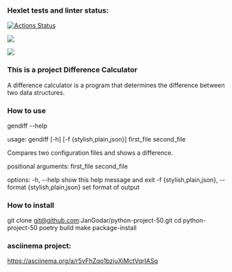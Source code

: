 ### Hexlet tests and linter status:
[![Actions Status](https://github.com/JanGodar/python-project-50/actions/workflows/hexlet-check.yml/badge.svg)](https://github.com/JanGodar/python-project-50/actions)

<a href="https://codeclimate.com/github/JanGodar/python-project-50/maintainability"><img src="https://api.codeclimate.com/v1/badges/245538c9e0f746272089/maintainability" /></a>

<a href="https://codeclimate.com/github/JanGodar/python-project-50/test_coverage"><img src="https://api.codeclimate.com/v1/badges/245538c9e0f746272089/test_coverage" /></a>


### **This is a project Difference Calculator**
A difference calculator is a program that determines the difference 
between two data structures.


### **How to use**
gendiff --help

usage: gendiff [-h] [-f {stylish,plain,json}] first_file second_file

Compares two configuration files and shows a difference.

positional arguments:
  first_file
  second_file

options:
  -h, --help            show this help message and exit
  -f {stylish,plain,json}, --format {stylish,plain,json}
                        set format of output


### **How to install**
git clone git@github.com:JanGodar/python-project-50.git
cd python-project-50
poetry build
make package-install

### **asciinema project:**
https://asciinema.org/a/r5vFhZqo1bzjuXiMctVqrIASq
